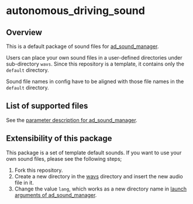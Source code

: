 # autonomous_driving_sound

## Overview
This is a default package of sound files for [ad_sound_manager](https://github.com/eve-autonomy/ad_sound_manager/).

Users can place your own sound files in a user-defined directories under sub-directory `wavs`.
Since this repository is a template, it contains only the `default` directory.

Sound file names in config have to be aligned with those file names in the `default` directory.

## List of supported files
See the [parameter description for ad_sound_manager](https://github.com/eve-autonomy/ad_sound_manager#parameter-description).

## Extensibility of this package
This package is a set of template default sounds.
If you want to use your own sound files, please see the following steps;
1. Fork this repository.
1. Create a new directory in the [wavs](#/wavs) directory and insert the new audio file in it.
1. Change the value `lang`, which works as a new directory name in [launch arguments of ad_sound_manager](https://github.com/eve-autonomy/ad_sound_manager#launch-arguments).
